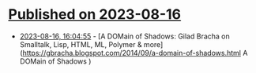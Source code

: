 # [Published on 2023-08-16](index.md)

* [2023-08-16, 16:04:55](https://lobste.rs/s/qf6tfv/domain_shadows_gilad_bracha_on_smalltalk) - [A DOMain of Shadows: Gilad Bracha on Smalltalk, Lisp, HTML, ML, Polymer & more](https://gbracha.blogspot.com/2014/09/a-domain-of-shadows.html A DOMain of Shadows )
